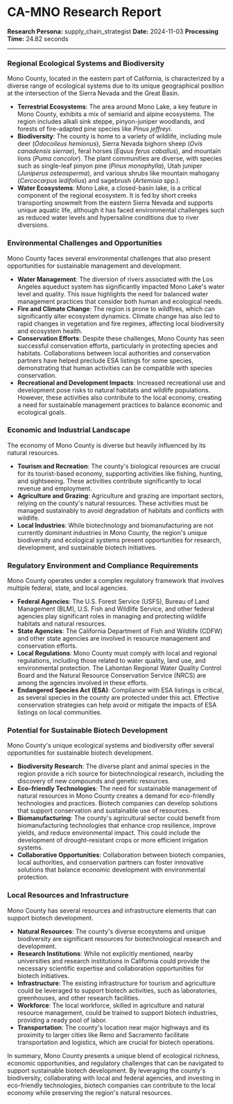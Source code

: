 # CA-MNO Research Report

**Research Persona:** supply_chain_strategist
**Date:** 2024-11-03
**Processing Time:** 24.82 seconds

---

### Regional Ecological Systems and Biodiversity

Mono County, located in the eastern part of California, is characterized by a diverse range of ecological systems due to its unique geographical position at the intersection of the Sierra Nevada and the Great Basin.

- **Terrestrial Ecosystems**: The area around Mono Lake, a key feature in Mono County, exhibits a mix of semiarid and alpine ecosystems. The region includes alkali sink steppe, pinyon-juniper woodlands, and forests of fire-adapted pine species like *Pinus jeffreyi*.
- **Biodiversity**: The county is home to a variety of wildlife, including mule deer (*Odocoileus hemionus*), Sierra Nevada bighorn sheep (*Ovis canadensis sierrae*), feral horses (*Equus ferus caballus*), and mountain lions (*Puma concolor*). The plant communities are diverse, with species such as single-leaf pinyon pine (*Pinus monophylla*), Utah juniper (*Juniperus osteosperma*), and various shrubs like mountain mahogany (*Cercocarpus ledifolius*) and sagebrush (*Artemisia* spp.).
- **Water Ecosystems**: Mono Lake, a closed-basin lake, is a critical component of the regional ecosystem. It is fed by short creeks transporting snowmelt from the eastern Sierra Nevada and supports unique aquatic life, although it has faced environmental challenges such as reduced water levels and hypersaline conditions due to river diversions.

### Environmental Challenges and Opportunities

Mono County faces several environmental challenges that also present opportunities for sustainable management and development.

- **Water Management**: The diversion of rivers associated with the Los Angeles aqueduct system has significantly impacted Mono Lake's water level and quality. This issue highlights the need for balanced water management practices that consider both human and ecological needs.
- **Fire and Climate Change**: The region is prone to wildfires, which can significantly alter ecosystem dynamics. Climate change has also led to rapid changes in vegetation and fire regimes, affecting local biodiversity and ecosystem health.
- **Conservation Efforts**: Despite these challenges, Mono County has seen successful conservation efforts, particularly in protecting species and habitats. Collaborations between local authorities and conservation partners have helped preclude ESA listings for some species, demonstrating that human activities can be compatible with species conservation.
- **Recreational and Development Impacts**: Increased recreational use and development pose risks to natural habitats and wildlife populations. However, these activities also contribute to the local economy, creating a need for sustainable management practices to balance economic and ecological goals.

### Economic and Industrial Landscape

The economy of Mono County is diverse but heavily influenced by its natural resources.

- **Tourism and Recreation**: The county's biological resources are crucial for its tourist-based economy, supporting activities like fishing, hunting, and sightseeing. These activities contribute significantly to local revenue and employment.
- **Agriculture and Grazing**: Agriculture and grazing are important sectors, relying on the county's natural resources. These activities must be managed sustainably to avoid degradation of habitats and conflicts with wildlife.
- **Local Industries**: While biotechnology and biomanufacturing are not currently dominant industries in Mono County, the region's unique biodiversity and ecological systems present opportunities for research, development, and sustainable biotech initiatives.

### Regulatory Environment and Compliance Requirements

Mono County operates under a complex regulatory framework that involves multiple federal, state, and local agencies.

- **Federal Agencies**: The U.S. Forest Service (USFS), Bureau of Land Management (BLM), U.S. Fish and Wildlife Service, and other federal agencies play significant roles in managing and protecting wildlife habitats and natural resources.
- **State Agencies**: The California Department of Fish and Wildlife (CDFW) and other state agencies are involved in resource management and conservation efforts.
- **Local Regulations**: Mono County must comply with local and regional regulations, including those related to water quality, land use, and environmental protection. The Lahontan Regional Water Quality Control Board and the Natural Resource Conservation Service (NRCS) are among the agencies involved in these efforts.
- **Endangered Species Act (ESA)**: Compliance with ESA listings is critical, as several species in the county are protected under this act. Effective conservation strategies can help avoid or mitigate the impacts of ESA listings on local communities.

### Potential for Sustainable Biotech Development

Mono County's unique ecological systems and biodiversity offer several opportunities for sustainable biotech development.

- **Biodiversity Research**: The diverse plant and animal species in the region provide a rich source for biotechnological research, including the discovery of new compounds and genetic resources.
- **Eco-friendly Technologies**: The need for sustainable management of natural resources in Mono County creates a demand for eco-friendly technologies and practices. Biotech companies can develop solutions that support conservation and sustainable use of resources.
- **Biomanufacturing**: The county's agricultural sector could benefit from biomanufacturing technologies that enhance crop resilience, improve yields, and reduce environmental impact. This could include the development of drought-resistant crops or more efficient irrigation systems.
- **Collaborative Opportunities**: Collaboration between biotech companies, local authorities, and conservation partners can foster innovative solutions that balance economic development with environmental protection.

### Local Resources and Infrastructure

Mono County has several resources and infrastructure elements that can support biotech development.

- **Natural Resources**: The county's diverse ecosystems and unique biodiversity are significant resources for biotechnological research and development.
- **Research Institutions**: While not explicitly mentioned, nearby universities and research institutions in California could provide the necessary scientific expertise and collaboration opportunities for biotech initiatives.
- **Infrastructure**: The existing infrastructure for tourism and agriculture could be leveraged to support biotech activities, such as laboratories, greenhouses, and other research facilities.
- **Workforce**: The local workforce, skilled in agriculture and natural resource management, could be trained to support biotech industries, providing a ready pool of labor.
- **Transportation**: The county's location near major highways and its proximity to larger cities like Reno and Sacramento facilitate transportation and logistics, which are crucial for biotech operations.

In summary, Mono County presents a unique blend of ecological richness, economic opportunities, and regulatory challenges that can be navigated to support sustainable biotech development. By leveraging the county's biodiversity, collaborating with local and federal agencies, and investing in eco-friendly technologies, biotech companies can contribute to the local economy while preserving the region's natural resources.
